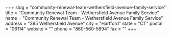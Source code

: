 +++
slug = "community-renewal-team-wethersfield-avenue-family-service"
title = "Community Renewal Team - Wethersfield Avenue Family Service"
name = "Community Renewal Team - Wethersfield Avenue Family Service"
address = "395 Wethersfield Avenue"
city = "Hartford"
state = "CT"
postal = "06114"
website = ""
phone = "860-560-5894"
fax = ""
+++
